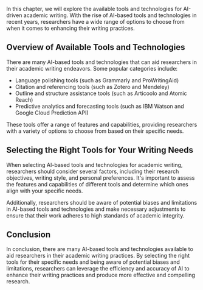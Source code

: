 
In this chapter, we will explore the available tools and technologies for AI-driven academic writing. With the rise of AI-based tools and technologies in recent years, researchers have a wide range of options to choose from when it comes to enhancing their writing practices.

Overview of Available Tools and Technologies
--------------------------------------------

There are many AI-based tools and technologies that can aid researchers in their academic writing endeavors. Some popular categories include:

* Language polishing tools (such as Grammarly and ProWritingAid)
* Citation and referencing tools (such as Zotero and Mendeley)
* Outline and structure assistance tools (such as Articoolo and Atomic Reach)
* Predictive analytics and forecasting tools (such as IBM Watson and Google Cloud Prediction API)

These tools offer a range of features and capabilities, providing researchers with a variety of options to choose from based on their specific needs.

Selecting the Right Tools for Your Writing Needs
------------------------------------------------

When selecting AI-based tools and technologies for academic writing, researchers should consider several factors, including their research objectives, writing style, and personal preferences. It's important to assess the features and capabilities of different tools and determine which ones align with your specific needs.

Additionally, researchers should be aware of potential biases and limitations in AI-based tools and technologies and make necessary adjustments to ensure that their work adheres to high standards of academic integrity.

Conclusion
----------

In conclusion, there are many AI-based tools and technologies available to aid researchers in their academic writing practices. By selecting the right tools for their specific needs and being aware of potential biases and limitations, researchers can leverage the efficiency and accuracy of AI to enhance their writing practices and produce more effective and compelling research.
